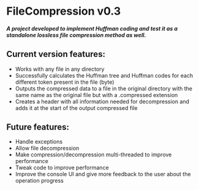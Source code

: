 # FileCompression v0.3

##### A project developed to implement Huffman coding and test it as a standalone lossless file compression method as well.

## Current version features:
+ Works with any file in any directory
+ Successfully calculates the Huffman tree and Huffman codes for each different token present in the file (byte)
+ Outputs the compressed data to a file in the original directory with the same name as the original file but with a .compressed extension
+ Creates a header with all information needed for decompression and adds it at the start of the output compressed file

## Future features:
+ Handle exceptions
+ Allow file decompression
+ Make compression/decompression multi-threaded to improve performance
+ Tweak code to improve performance
+ Improve the console UI and give more feedback to the user about the operation progress
